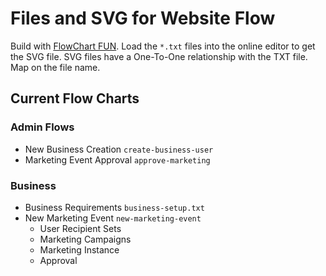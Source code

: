 # Files and SVG for Website Flow

Build with [FlowChart FUN](https://flowchart.fun/). Load the `*.txt` files into the online editor to get the SVG file. SVG files have a One-To-One relationship with the TXT file. Map on the file name.

## Current Flow Charts

### Admin Flows
- New Business Creation `create-business-user`
- Marketing Event Approval `approve-marketing`

### Business
- Business Requirements `business-setup.txt`
- New Marketing Event `new-marketing-event`
	- User Recipient Sets
	- Marketing Campaigns
	- Marketing Instance
	- Approval

<!--stackedit_data:
eyJoaXN0b3J5IjpbLTE2MzM1NTcwNjNdfQ==
-->